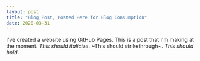 ```yaml
---
layout: post
title: "Blog Post, Posted Here for Blog Consumption"
date: 2020-03-31
---
```


I've created a website using GitHub Pages. This is a post that I'm making at the moment. _This should italicize_. ~This should strikethrough~. *This should bold*.
